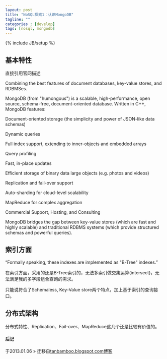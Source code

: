 ```yaml
---
layout: post
title: "NoSQL探索1：认识MongoDB"
tagline: ""
categories : [develop]
tags: [nosql, mongodb]
---
```

{% include JB/setup %}


## 基本特性

直接引用官网描述

Combining the best features of document databases, key-value stores, and RDBMSes.

MongoDB (from "humongous") is a scalable, high-performance, open source, schema-free, document-oriented database. Written in C++, MongoDB features:


Document-oriented storage (the simplicity and power of JSON-like data schemas)


Dynamic queries


Full index support, extending to inner-objects and embedded arrays


Query profiling


Fast, in-place updates


Efficient storage of binary data large objects (e.g. photos and videos)


Replication and fail-over support


Auto-sharding for cloud-level scalability


MapReduce for complex aggregation


Commercial Support, Hosting, and Consulting


MongoDB bridges the gap between key-value stores (which are fast and highly scalable) and traditional RDBMS systems (which provide structured schemas and powerful queries).


## 索引方面


“Formally speaking, these indexes are implemented as "B-Tree" indexes.”


在索引方面，采用的还是B-Tree索引的，无法多索引做交集运算(intersect)，无法满足我的多字段组合查询的需求。


只能说符合了Schemaless, Key-Value store两个特点，加上基于索引的查询接口。


## 分布式架构


分布式特性、Replication、Fail-over、MapReduce这几个还是比较有价值的。

#### 后记

于2013.01.06 &raquo; 
迁移自[tanbamboo.blogspot.com博客](http://tanbamboo.blogspot.com/2010/01/nosql1mongodb.html)
